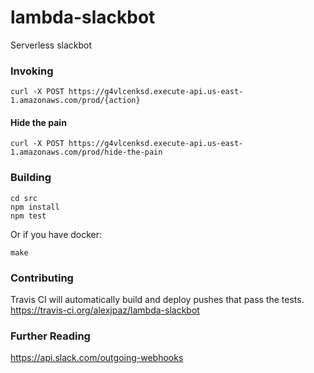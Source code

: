 # lambda-slackbot
Serverless slackbot

### Invoking

```
curl -X POST https://g4vlcenksd.execute-api.us-east-1.amazonaws.com/prod/{action}
```

#### Hide the pain
```
curl -X POST https://g4vlcenksd.execute-api.us-east-1.amazonaws.com/prod/hide-the-pain
```

### Building

```
cd src
npm install
npm test
```

Or if you have docker:

```
make
```

### Contributing

Travis CI will automatically build and deploy pushes that pass the tests.
https://travis-ci.org/alexjpaz/lambda-slackbot

### Further Reading
https://api.slack.com/outgoing-webhooks
